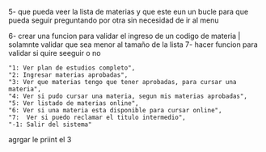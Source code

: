 5- que pueda veer la lista de materias y que este eun un bucle para que pueda seguir preguntando por otra sin necesidad de ir al menu

6- crear una funcion para validar el ingreso de un codigo de materia | solamnte validar que sea menor al tamaño de la lista
7- hacer funcion para validar si quire seeguir o no


    "1: Ver plan de estudios completo",
    "2: Ingresar materias aprobadas",
    "3: Ver que materias tengo que tener aprobadas, para cursar una materia",
    "4: Ver si pudo cursar una materia, segun mis materias aprobadas",
    "5: Ver listado de materias online",
    "6: Ver si una materia esta disponible para cursar online",
    "7:  Ver si puedo reclamar el titulo intermedio",
    "-1: Salir del sistema"


agrgar le priint el 3
